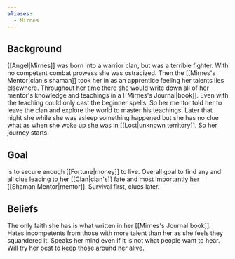 ```yaml
---
aliases:
  - Mirnes
---
```

## Background
[[Angel|Mirnes]] was born into a warrior clan, but was a terrible fighter. With no competent combat prowess she was ostracized. Then the [[Mirnes's Mentor|clan's shaman]] took her in as an apprentice feeling her talents lies elsewhere. Throughout her time there she would write down all of her mentor's knowledge and teachings in a [[Mirnes's Journal|book]]. Even with the teaching could only cast the beginner spells. So her mentor told her to leave the clan and explore the world to master his teachings. Later that night she while she was asleep something happened but she has no clue what as when she woke up she was in [[Lost|unknown territory]]. So her journey starts.  
## Goal
is to secure enough [[Fortune|money]] to live. Overall goal to find any and all clue leading to her [[Clan|clan's]] fate and most importantly her [[Shaman Mentor|mentor]]. Survival first, clues later. 
## Beliefs
The only faith she has is what written in her [[Mirnes's Journal|book]]. Hates incompetents from those with more talent than her as she feels they squandered it. Speaks her mind even if it is not what people want to hear. Will try her best to keep those around her alive.